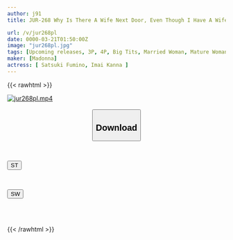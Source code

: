 ```yaml
---
author: j91
title: JUR-268 Why Is There A Wife Next Door, Even Though I Have A Wife? A Caring Mommy Friend Suggests A Threesome To 'solve The Sexless Marriage'.

url: /v/jur268pl
date: 0000-03-21T01:50:00Z
image: "jur268pl.jpg"
tags: [Upcoming releases, 3P, 4P, Big Tits, Married Woman, Mature Woman, Leg Fetish	]
maker: [Madonna]
actress: [ Satsuki Fumino, Imai Kanna ]
---
```



{{< rawhtml >}}

<div class="video" data-videoid="pending_link.html">
    <a href="javascript:;">
        <img src="/v/jur268pl/jur268pl.jpg" width="WIDTH" height="HEIGHT" alt="jur268pl.mp4" loading="lazy">
    </a>
</div>

<script type="text/javascript" src="https://j91.asia/asset/on-demand-pend.js"></script>

<br>
  <link rel="stylesheet" href="https://j91.asia/asset/bs5.css">
  
  <center>
  <button class="btn btn-primary" type="button" data-bs-toggle="collapse" data-bs-target=".multi-collapse" aria-expanded="false" aria-controls="multiCollapseExample1 multiCollapseExample2"><h2>Download</h2></button></center>
</p>
<div class="row">
  <div class="col">
    <div class="collapse multi-collapse" id="multiCollapseExample1">
      <div class="card card-body">
	      	      <br>
<div class="buttons">  
<p><a href="https://j91.asia/pending_link.html" target="_blank"><button class="btn-hover color-3"><i class="fa fa-download"></i> ST</button></a></p></div>
    </div>
  </div>
</div>
  <div class="col">
    <div class="collapse multi-collapse" id="multiCollapseExample2">
      <div class="card card-body">
	      <br>
<div class="buttons">
<p><a href="https://j91.asia/pending_link.html" target="_blank"><button class="btn-hover color-2"><i class="fa fa-download"></i> SW</button></a></p></div>
<br><br>
      </div>
    </div>
  </div>
</div>

{{< /rawhtml >}}